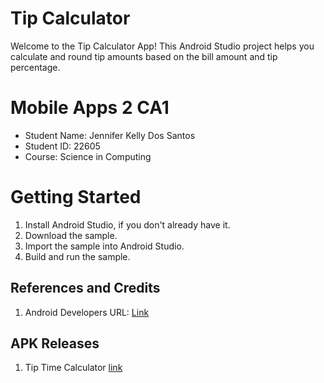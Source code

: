 # Tip Calculator

Welcome to the Tip Calculator App! This Android Studio 
project helps you calculate and round tip amounts based on 
the bill amount and tip percentage.


# Mobile Apps 2 CA1

- Student Name: Jennifer Kelly Dos Santos
- Student ID: 22605
- Course: Science in Computing

# Getting Started

1. Install Android Studio, if you don't already have it.
2. Download the sample.
3. Import the sample into Android Studio.
4. Build and run the sample.

## References and Credits

1.  Android Developers URL: [Link](https://developer.android.com/codelabs/basic-android-compose-calculate-tip#0)

## APK Releases

1. Tip Time Calculator [link](https://github.com/jenniferksantos/Tip-Calculator/releases/tag/ca1)